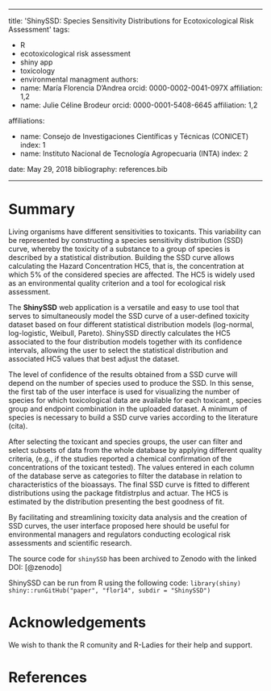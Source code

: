 
---
title: 'ShinySSD: Species Sensitivity Distributions for Ecotoxicological Risk Assessment'
tags:
  - R
  - ecotoxicological risk assessment
  - shiny app
  - toxicology
  - environmental managment
authors:
  - name: María Florencia D’Andrea
    orcid: 0000-0002-0041-097X
    affiliation: 1,2
  - name: Julie Céline Brodeur
    orcid: 0000-0001-5408-6645
    affiliation: 1,2

affiliations:
 - name: Consejo de Investigaciones Científicas y Técnicas (CONICET)
   index: 1
 - name: Instituto Nacional de Tecnología Agropecuaria (INTA)
   index: 2

date: May 29, 2018
bibliography: references.bib

---

# Summary

Living organisms have different sensitivities to toxicants. This variability can be represented by constructing a species sensitivity distribution (SSD) curve, whereby the toxicity of a substance to a group of species is described by a statistical distribution. Building the SSD curve allows calculating the Hazard Concentration HC5, that is, the concentration at which 5% of the considered species are affected. The HC5 is widely used as an environmental quality criterion and a tool for ecological risk assessment.

The **ShinySSD** web application is a versatile and easy to use tool that serves to simultaneously model the SSD curve of a user-defined toxicity dataset based on four different statistical distribution models (log-normal, log-logistic, Weibull, Pareto).  ShinySSD directly calculates  the HC5 associated to the four distribution models together with its confidence intervals, allowing the user to select the statistical distribution and associated HC5 values that best adjust the dataset. 

The level of confidence of the results obtained from a SSD curve will depend on the number of species used to produce the SSD. In this sense, the first tab of the user interface is used for visualizing the number of species for which toxicological data are available for each toxicant , species group and endpoint combination in the uploaded dataset. A minimum of species is necessary to build a SSD curve varies according to the literature (cita).

After selecting the toxicant and species groups, the user can filter and select subsets of data from the whole database by applying different quality criteria, (e.g., if the studies reported a chemical confirmation of the concentrations of the toxicant tested). The values entered in each column of the database serve as categories to filter the database in relation to characteristics of the bioassays. The final SSD curve is fitted to different distributions using the package fitdistrplus and actuar. The HC5 is estimated by the distribution presenting the best goodness of fit.

By facilitating and streamlining toxicity data analysis and the creation of SSD curves, the user interface proposed here should be useful for environmental managers and regulators conducting ecological risk assessments and scientific research.


The source code for ``shinySSD`` has been archived to Zenodo with the linked DOI: [@zenodo]

ShinySSD can be run from R using the following code:
`library(shiny)
shiny::runGitHub("paper", "flor14", subdir = "ShinySSD")`

# Acknowledgements

We wish to thank the R comunity and R-Ladies for their help and support.
 
# References








